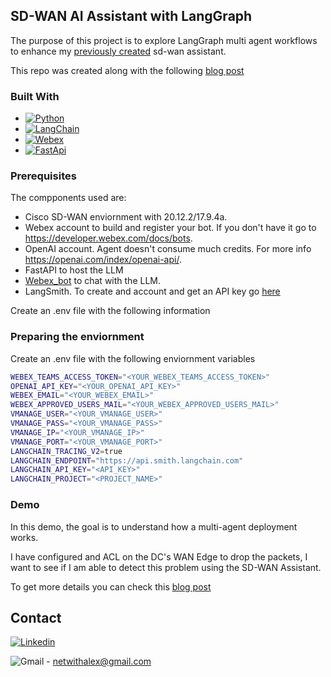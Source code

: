 ## SD-WAN AI Assistant with LangGraph
The purpose of this project is to explore LangGraph multi agent workflows to enhance my [previously created](https://github.com/aruiz-p/sdwan-assistant) sd-wan assistant. 

This repo was created along with the following <a href="https://netwithalex.blog/improving-my-sd-wan-assistant-multiple-agents/"> blog post </a>

### Built With

* [![Python][python.io]][python-url]
* [![LangChain][langchain.io]][langchain-url]
* [![Webex][webex.io]][webex-url]
* [![FastApi][fastapi.io]][fastapi-url]
  
### Prerequisites

The compponents used are:

* Cisco SD-WAN enviornment with 20.12.2/17.9.4a.  
* Webex account to build and register your bot. If you don't have it go to <https://developer.webex.com/docs/bots>.
* OpenAI account. Agent doesn't consume much credits. For more info <https://openai.com/index/openai-api/>.
* FastAPI to host the LLM 
* [Webex_bot](https://github.com/fbradyirl/webex_bot) to chat with the LLM.
* LangSmith. To create and account and get an API key go [here](https://docs.smith.langchain.com/how_to_guides/setup/create_account_api_key)

Create an .env file with the following information

### Preparing the enviornment

Create an .env file with the following enviornment variables

```bash
WEBEX_TEAMS_ACCESS_TOKEN="<YOUR_WEBEX_TEAMS_ACCESS_TOKEN>"
OPENAI_API_KEY="<YOUR_OPENAI_API_KEY>"
WEBEX_EMAIL="<YOUR_WEBEX_EMAIL>"
WEBEX_APPROVED_USERS_MAIL="<YOUR_WEBEX_APPROVED_USERS_MAIL>"
VMANAGE_USER="<YOUR_VMANAGE_USER>"
VMANAGE_PASS="<YOUR_VMANAGE_PASS>"
VMANAGE_IP="<YOUR_VMANAGE_IP>"
VMANAGE_PORT="<YOUR_VMANAGE_PORT>"
LANGCHAIN_TRACING_V2=true
LANGCHAIN_ENDPOINT="https://api.smith.langchain.com"
LANGCHAIN_API_KEY="<API_KEY>"
LANGCHAIN_PROJECT="<PROJECT_NAME>"
```

### Demo
In this demo, the goal is to understand how a multi-agent deployment works. 

I have configured and ACL on the DC's WAN Edge to drop the packets, I want to see if I am able to detect this problem using the SD-WAN Assistant.

To get more details you can check this <a href="https://netwithalex.blog/improving-my-sd-wan-assistant-multiple-agents"> blog post </a>



<!-- CONTACT -->
## Contact

[![Linkedin][linkedin-shield]][linkedin-url]

![Gmail][gmail-shield] - netwithalex@gmail.com



<!-- MARKDOWN LINKS & IMAGES -->
<!-- https://www.markdownguide.org/basic-syntax/#reference-style-links -->

[python.io]: https://img.shields.io/badge/Python-3776AB?style=for-the-badge&logo=python&logoColor=ffdd54
[python-url]: https://www.python.org/
[webex.io]: https://img.shields.io/badge/Webex-000000?style=for-the-badge&logo=Webex&logoColor=2d62f6
[webex-url]: https://www.webex.com/
[fastapi.io]: https://img.shields.io/badge/FastApi-000000?style=for-the-badge&logo=FastApi
[fastapi-url]: https://fastapi.tiangolo.com/
[langchain.io]: https://img.shields.io/badge/langchain-1C3C3C?style=for-the-badge&logo=langchain
[langchain-url]: https://www.langchain.com/
[linkedin-shield]: https://img.shields.io/badge/Linkedin-0077B5?style=for-the-badge&logo=linkedin
[linkedin-url]: https://www.linkedin.com/in/alejandro-ruiz-s-6080a413b
[gmail-shield]: https://img.shields.io/badge/Gmail-FFFFFF?style=for-the-badge&logo=Gmail
[gmail-url]: netwithalex@gmail.com
